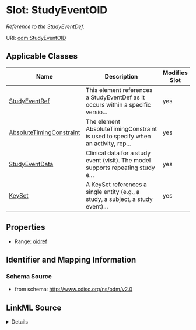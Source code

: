 # Slot: StudyEventOID


_Reference to the StudyEventDef._



URI: [odm:StudyEventOID](http://www.cdisc.org/ns/odm/v2.0/StudyEventOID)



<!-- no inheritance hierarchy -->




## Applicable Classes

| Name | Description | Modifies Slot |
| --- | --- | --- |
[StudyEventRef](StudyEventRef.md) | This element references a StudyEventDef as it occurs within a specific versio... |  yes  |
[AbsoluteTimingConstraint](AbsoluteTimingConstraint.md) | The element AbsoluteTimingConstraint is used to specify when an activity, rep... |  yes  |
[StudyEventData](StudyEventData.md) | Clinical data for a study event (visit). The model supports repeating study e... |  yes  |
[KeySet](KeySet.md) | A KeySet references a single entity (e.g., a study, a subject, a study event)... |  yes  |







## Properties

* Range: [oidref](oidref.md)





## Identifier and Mapping Information







### Schema Source


* from schema: http://www.cdisc.org/ns/odm/v2.0




## LinkML Source

<details>
```yaml
name: StudyEventOID
description: Reference to the StudyEventDef.
from_schema: http://www.cdisc.org/ns/odm/v2.0
rank: 1000
alias: StudyEventOID
domain_of:
- StudyEventRef
- AbsoluteTimingConstraint
- StudyEventData
- KeySet
range: oidref

```
</details>